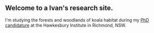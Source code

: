 ## Welcome to a Ivan's research site.

I'm studying the forests and woodlands of koala habitat during my [PhD candidature](https://www.westernsydney.edu.au/hie/people/postgraduate_students) at the Hawkesbury Institute in Richmond, NSW.
